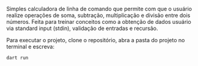 Simples calculadora de linha de comando que permite com que o usuário realize operações de soma, subtração, multiplicação e divisão entre dois números. Feita para treinar conceitos como a obtenção de dados usuário via standard input (stdin), validação de entradas e recursão.

Para executar o projeto, clone o repositório, abra a pasta do projeto no terminal e escreva:

`dart run`
